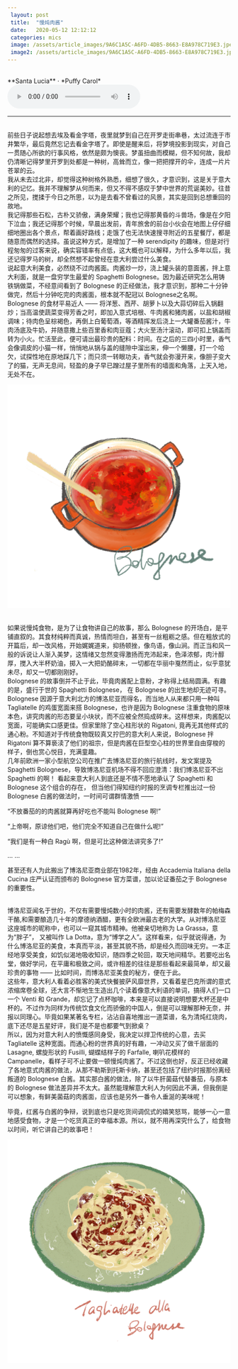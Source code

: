 ```yaml
---
 layout: post
 title:  "慢炖肉酱"
 date:   2020-05-12 12:12:12
 categories: mics
 image: /assets/article_images/9A6C1A5C-A6FD-4DB5-8663-E8A978C719E3.jpeg
 image2: /assets/article_images/9A6C1A5C-A6FD-4DB5-8663-E8A978C719E3.jpeg
---
```

<br/>
**Santa Lucia** · *Puffy Carol*
<audio controls>
  <source src="http://tx.stream.kg.qq.com/szkge-btfs/a527d8aed49d90bac6570c0380c1cf5feb283e79?ftnrkey=08ef29418f7156863d4573f469ef2e7fa3cd3f3b408dddbdc96bf18a2db9db00ecbabd188c54dfd94d16e8b23a34d0610b29a8483d36c5318aa6b2368f87bff6&vkey=F540EE277D9BD1A8D9B8CC623CF85FCD6FE04B4473DCD4A653585D3275F3367866BFB36E53A46FFA7E2F345BC388F54C5A0331AB5CEBE9BF130EB9AAD83EA496AC00C4EBE6531A22DE8371AAEF6F994121CBA3ACBEED47F1&fname=1021_061110ebb150fa9e547e47ef80f96ffc6181b4ac.0.m4a&fromtag=1006&sdtfrom=v1006&ugcid=637357476_1589492823_389" type="audio/mpeg">
</audio>

---
<br/>
前些日子说起想去埃及看金字塔，夜里就梦到自己在开罗走街串巷，太过流连于市井繁华，最后竟然忘记去看金字塔了。即使是醒来后，将梦境投影到现实，对自己一贯随心所欲的行事风格，依然是颇为懊丧。梦虽扭曲而模糊，但不知何故，我却仍清晰记得梦里开罗到处都是一种树，高耸而立，像一把把撑开的伞，连成一片片苍翠的云。

<br/>
我从未去过北非，却觉得这种树格外熟悉，细想了很久，才意识到，这是关于意大利的记忆。我并不理解梦从何而来，但又不得不感叹于梦中世界的荒诞美妙。往昔之所见，搅揉于今日之所思，以为是去看不曾看过的风景，其实是回到总想重回的故地。

<br/>
我记得那些石松，古朴又骄傲，满身荣耀；我也记得那黄昏的斗兽场，像是在夕阳下泣血；我还记得那个时候，早晨出发前，青年旅舍的前台小伙会在地图上仔仔细细地圈出各个景点，帮着画好路线；走饿了也无法快速搜寻附近的五星餐厅，都是随意而偶然的选择。虽说这种方式，是增加了一种 serendipity 的趣味，但是对行程匆匆的过客来说，确实容错率有点低，这大概也可以解释，为什么多年以后，我还记得罗马的树，却全然想不起曾经在意大利尝过什么美食。

<br/>
说起意大利美食，必然绕不过肉酱面。肉酱炒一炒，浇上罐头装的意面酱，拌上意大利面，就是一盘穷学生最爱的 Spaghetti Bolognese。因为最近研究怎么用铸铁锅做菜，不经意间看到了 Bolognese 的正经做法，我才意识到，那种二十分钟做完，然后十分钟吃完的肉酱面，根本就不配冠以 Bolognese之名啊。

<br/>
Bolognese 的食材平易近人 —— 将洋葱、西芹、胡萝卜以及大蒜切碎后入锅翻炒；当高温使蔬菜变得芳香之时，即加入意式培根、牛肉酱和猪肉酱，以盐和胡椒调味；待肉色呈棕褐色，再倒上白葡萄酒，等酒精挥发后浇上一大罐番茄酱汁，牛肉汤底及牛奶，并随意撒上些百里香和肉豆蔻；大火至汤汁滚动，即可扣上锅盖而转为小火。忙活至此，便可请出最珍贵的配料：时间。在之后的三四小时里，香气会像调皮的小猫一样，悄悄地从锅与盖的缝隙中溜出来，伸一个懒腰，打一个哈欠，试探性地在原地踩几下；而只须一转眼功夫，香气就会弥漫开来，像胆子变大了的猫，无声无息间，轻盈的身子早已蹭过屋子里所有的墙面和角落，上天入地，无处不在。


![](https://raw.githubusercontent.com/lunamenina/lunamenina.github.io/master/assets/images/62F16769-BF30-4F10-9019-AFE302F01BA7.png) 

<br/>
如果说慢炖食物，是为了让食物讲自己的故事，那么 Bolognese 的开场白，是平铺直叙的。其食材纯粹而真诚，热情而坦白，甚至有一丝粗粝之感。但在粗放式的开篇后，却一改风格，开始娓娓道来，抑扬顿挫，像鸟语，像山涧。而正当和风一般的诉说让人渐入美梦，这情绪又忽然变得激扬而充沛起来，色泽浓郁，肉汁醇厚，搅入大半杯奶油，掷入一大把奶酪碎末，一切都在华丽中戛然而止，似乎意犹未尽，却又一切都刚刚好。

<br/>
Bolognese 的故事倒并不止于此，毕竟肉酱配上意粉，才称得上结局圆满。有趣的是，盛行于世的 Spaghetti Bolognese， 在 Bolognese 的出生地却无迹可寻。Bolognese 因源于意大利北方的博洛尼亚而得名，而当地人从来都只用一种叫 Tagliatelle 的鸡蛋宽面来搭 Bolognese，也许是因为 Bolognese 注重食物的原味本色，讲究肉酱的形态要呈小块状，而不应被全然捣成碎末。这样想来，肉酱配以宽面，可能确实口感更佳。但家里除了空心柱形状的 Rigatoni, 竟再无其他样式的通心粉。不知道对于传统食物既较真又拧巴的意大利人来说，Bolognese 拌 Rigatoni 算不算亵渎了他们的祖宗，但是肉酱在巨型空心柱的世界里自由穿梭的样子，倒也赏心悦目，充满童趣。

<br/>
几年前欧洲一家小型航空公司在推广去博洛尼亚的旅行航线时，发文案提及 Spaghetti Bolognese，导致博洛尼亚机场不得不回应澄清：我们博洛尼亚不出 Spaghetti 的啊！
看起来意大利人到底还是不情不愿地承认了 Spaghetti 和Bolognese 这个组合的存在， 但当他们得知纽约时报的烹调专栏推出过一份 Bolognese 白酱的做法时，一时间可谓群情激愤 —— 

“不放番茄的的肉酱就算再好吃也不能叫 Bolognese 啊!”

“上帝啊，原谅他们吧，他们完全不知道自己在做什么呢!”

“我们是有一种白 Ragù 啊，但是可比这种做法讲究多了!”

… … 

甚至还有人为此搬出了博洛尼亚商业部在1982年，经由 Accademia Italiana della Cucina 庄严认证而颁布的 Bolognese 官方菜谱，加以论证番茄之于 Bolognese 的重要性。

<br/>
博洛尼亚闻名于世的，不仅有需要慢炖数小时的肉酱，还有需要发酵数年的帕梅森干酪,和需要酿造几十年的摩德纳酒醋，更有全欧洲最古老的大学。从对博洛尼亚这座城市的昵称中，也可以一窥其城市精神。他被亲切地称为 La Grassa，意为“胖子”， 又被叫作 La Dotta，意为“博学之人”。这样看来，似乎就说得通，为什么博洛尼亚的美食，本真而平淡，甚至其貌不扬，却是经久而回味无穷。一本正经地享受美食，如饥似渴地吸收知识，随四季之轮回，取天地间精华。若要吃出名堂，做好学问，在平庸和极致之间，或许相差的往往是那些看起来最简单，却又最珍贵的事物 —— 比如时间，而博洛尼亚美食的秘方，便在于此。

<br/>
这些年，意大利人看着必胜客的美式快餐披萨风靡世界，又看着星巴克所谓的意式浓缩席卷全球，还大言不惭地生生造出几个读着像意大利语的单词，搞得人们一口一个 Venti 和 Grande，却忘记了点杯咖啡，本来是可以直接说明想要大杯还是中杯的。不过作为同样为传统饮食文化而骄傲的中国人，倒是可以理解那种无奈，并报以同理心。毕竟如果某著名专栏，沾沾自喜地推出一道菜谱，名为清炖红烧肉，底下还尽是五星好评，我们是不是也都要气到掀桌？

<br/>
所以，因为对意大利人的愤慨感同身受，我决定以捍卫传统的心意，去买 Tagliatelle 这种宽面。而通心粉的世界真的好有趣，一冲动又买了做千层面的 Lasagne, 螺旋形状的 Fusilli, 蝴蝶结样子的 Farfalle, 喇叭花模样的 Campanelle，看样子可不止要做一顿慢炖肉酱了。不过这倒也好，反正已经收藏了各地意式肉酱的做法，从那不勒斯到托斯卡纳，甚至还包括了纽约时报那份离经叛道的 Bolognese 白酱。其实那白酱的做法，除了以牛肝菌菇代替番茄，与原本的 Bolognese 做法差异并不太大。虽然能理解意大利人为何因此不满，但我倒是可以想象，有鲜美菌菇的肉酱面，应该也是另外一番令人垂涎的美味呢！

毕竟，红酱与白酱的争辩，说到底也只是吃货间调侃式的嬉笑怒骂，能够一心一意地感受食物，才是一个吃货真正的幸福本源。所以，就不用再深究什么了，给食物以时间，听它讲自己的故事吧！

![](https://raw.githubusercontent.com/lunamenina/lunamenina.github.io/master/assets/images/BC4D5A7C-B6CD-42D9-AD9A-C392ADE66913.png) 
